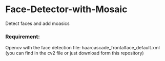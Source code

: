# Face-Detector-with-Mosaic
Detect faces and add moasics 

### Requirement:
Opencv with the face detection file: haarcascade_frontalface_default.xml (you can find in the cv2 file or just download form this repository)
